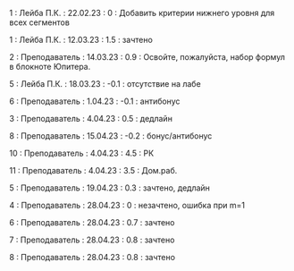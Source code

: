 1 : Лейба П.К. : 22.02.23 : 0 : Добавить критерии нижнего уровня для всех сегментов 

1 : Лейба П.К. : 12.03.23 : 1.5 : зачтено

2 : Преподаватель : 14.03.23 : 0.9 : Освойте, пожалуйста, набор формул в блокноте Юпитера.

5 : Лейба П.К. : 18.03.23 : -0.1 : отсутствие на лабе

6 : Преподаватель : 1.04.23 : -0.1 : антибонус

3 : Преподаватель : 4.04.23 : 0.5 : дедлайн

8 : Преподаватель : 15.04.23 : -0.2 : бонус/антибонус

10 : Преподаватель : 4.04.23 : 4.5 : РК

11 : Преподаватель : 4.04.23 : 3.5 : Дом.раб.

5 : Преподаватель : 19.04.23 : 0.3 : зачтено, дедлайн

4 : Преподаватель : 28.04.23 : 0 : незачтено, ошибка при m=1

6 : Преподаватель : 28.04.23 : 0.7 : зачтено

7 : Преподаватель : 28.04.23 : 0.8 : зачтено

8 : Преподаватель : 28.04.23 : 0.8 : зачтено
